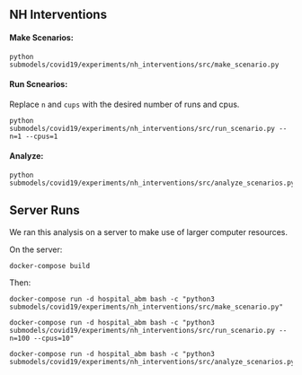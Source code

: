 ## NH Interventions


#### Make Scenarios:

```
python submodels/covid19/experiments/nh_interventions/src/make_scenario.py 
```

#### Run Scnearios:

Replace `n` and `cups` with the desired number of runs and cpus.

```
python submodels/covid19/experiments/nh_interventions/src/run_scenario.py --n=1 --cpus=1
```

#### Analyze:

```
python submodels/covid19/experiments/nh_interventions/src/analyze_scenarios.py
```

## Server Runs

We ran this analysis on a server to make use of larger computer resources. 

On the server:

```
docker-compose build
```

Then:

```
docker-compose run -d hospital_abm bash -c "python3 submodels/covid19/experiments/nh_interventions/src/make_scenario.py"

docker-compose run -d hospital_abm bash -c "python3 submodels/covid19/experiments/nh_interventions/src/run_scenario.py --n=100 --cpus=10"

docker-compose run -d hospital_abm bash -c "python3 submodels/covid19/experiments/nh_interventions/src/analyze_scenarios.py"
```